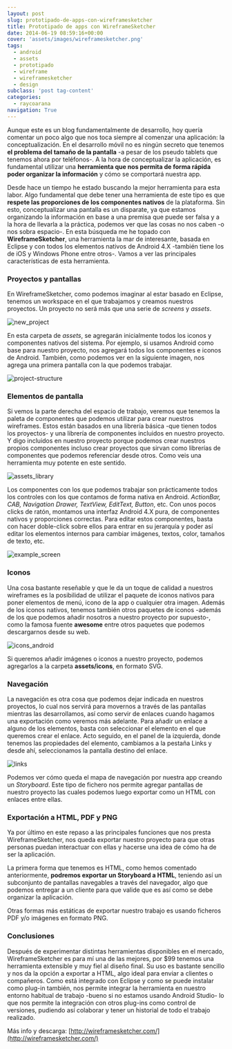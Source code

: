 ```yaml
---
layout: post
slug: prototipado-de-apps-con-wireframesketcher
title: Prototipado de apps con WireframeSketcher
date: 2014-06-19 08:59:16+00:00
cover: 'assets/images/wireframesketcher.png'
tags:
  - android
  - assets
  - prototipado
  - wireframe
  - wireframesketcher
  - design
subclass: 'post tag-content'
categories:
  - raycoarana
navigation: True
---
```


Aunque este es un blog fundamentalmente de desarrollo, hoy quería comentar un poco algo que nos toca siempre al comenzar una aplicación: la conceptualización. En el desarrollo móvil no es ningún secreto que tenemos **el problema del tamaño de la pantalla** -a pesar de los pseudo tablets que tenemos ahora por teléfonos-. A la hora de conceptualizar la aplicación, es fundamental utilizar una **herramienta que nos permita de forma rápida poder organizar la información** y cómo se comportará nuestra app.

Desde hace un tiempo he estado buscando la mejor herramienta para esta labor. Algo fundamental que debe tener una herramienta de este tipo es que **respete las proporciones de los componentes nativos** de la plataforma. Sin esto, conceptualizar una pantalla es un disparate, ya que estamos organizando la información en base a una premisa que puede ser falsa y a la hora de llevarla a la práctica, podemos ver que las cosas no nos caben -o nos sobra espacio-. En esta búsqueda me he topado con **WireframeSketcher**, una herramienta la mar de interesante, basada en Eclipse y con todos los elementos nativos de Android 4.X -también tiene los de iOS y Windows Phone entre otros-. Vamos a ver las principales características de esta herramienta.

<!--more-->

### Proyectos y pantallas
En WireframeSketcher, como podemos imaginar al estar basado en Eclipse, tenemos un workspace en el que trabajamos y creamos nuestros proyectos. Un proyecto no será más que una serie de _screens_ y _assets_.

![new_project](/assets/images/new_project.png)

En esta carpeta de _assets_, se agregarán inicialmente todos los iconos y componentes nativos del sistema. Por ejemplo, si usamos Android como base para nuestro proyecto, nos agregará todos los componentes e iconos de Android. También, como podemos ver en la siguiente imagen, nos agrega una primera pantalla con la que podemos trabajar.

![project-structure](/assets/images/project-structure.png)

### Elementos de pantalla
Si vemos la parte derecha del espacio de trabajo, veremos que tenemos la paleta de componentes que podemos utilizar para crear nuestros wireframes. Estos están basados en una librería básica -que tienen todos los proyectos- y una librería de componentes incluidos en nuestro proyecto. Y digo incluidos en nuestro proyecto porque podemos crear nuestros propios componentes incluso crear proyectos que sirvan como librerías de componentes que podemos referenciar desde otros. Como veis una herramienta muy potente en este sentido.

![assets_library](/assets/images/assets_library.png)

Los componentes con los que podemos trabajar son prácticamente todos los controles con los que contamos de forma nativa en Android. _ActionBar, CAB, Navigation Drawer, TextView, EditText, Button_, etc. Con unos pocos clicks de ratón, montamos una interfaz Android 4.X pura, de componentes nativos y proporciones correctas. Para editar estos componentes, basta con hacer doble-click sobre ellos para entrar en su jerarquía y poder así editar los elementos internos para cambiar imágenes, textos, color, tamaños de texto, etc.

![example_screen](/assets/images/example_screen.png)

### Iconos
Una cosa bastante reseñable y que le da un toque de calidad a nuestros wireframes es la posibilidad de utilizar el paquete de iconos nativos para poner elementos de menú, icono de la app o cualquier otra imagen.
Además de los iconos nativos, tenemos también otros paquetes de iconos -además de los que podemos añadir nosotros a nuestro proyecto por supuesto-, como la famosa fuente **awesome** entre otros paquetes que podemos descargarnos desde su web.

![icons_android](/assets/images/icons_android.png)

Si queremos añadir imágenes o iconos a nuestro proyecto, podemos agregarlos a la carpeta **assets/icons**, en formato SVG.

### Navegación
La navegación es otra cosa que podemos dejar indicada en nuestros proyectos, lo cual nos servirá para movernos a través de las pantallas mientras las desarrollamos, así como servir de enlaces cuando hagamos una exportación como veremos más adelante. Para añadir un enlace a alguno de los elementos, basta con seleccionar el elemento en el que queremos crear el enlace. Acto seguido, en el panel de la izquierda, donde tenemos las propiedades del elemento, cambiamos a la pestaña Links y desde ahí, seleccionamos la pantalla destino del enlace.

![links](/assets/images/links.png)

Podemos ver cómo queda el mapa de navegación por nuestra app creando un _Storyboard_. Este tipo de fichero nos permite agregar pantallas de nuestro proyecto las cuales podemos luego exportar como un HTML con enlaces entre ellas.

### Exportación a HTML, PDF y PNG
Ya por último en este repaso a las principales funciones que nos presta WireframeSketcher, nos queda exportar nuestro proyecto para que otras personas puedan interactuar con ellas y hacerse una idea de cómo ha de ser la aplicación.

La primera forma que tenemos es HTML, como hemos comentado anteriormente, **podremos exportar un Storyboard a HTML**, teniendo así un subconjunto de pantallas navegables a través del navegador, algo que podemos entregar a un cliente para que valide que es así como se debe organizar la aplicación.

Otras formas más estáticas de exportar nuestro trabajo es usando ficheros PDF y/o imágenes en formato PNG.

### Conclusiones
Después de experimentar distintas herramientas disponibles en el mercado, WireframeSketcher es para mí una de las mejores, por $99 tenemos una herramienta extensible y muy fiel al diseño final. Su uso es bastante sencillo y nos da la opción a exportar a HTML, algo ideal para enviar a clientes o compañeros. Como está integrado con Eclipse y como se puede instalar como plug-in también, nos permite integrar la herramienta en nuestro entorno habitual de trabajo -bueno si no estamos usando Android Studio- lo que nos permite la integración con otros plug-ins como control de versiones, pudiendo así colaborar y tener un historial de todo el trabajo realizado.

Más info y descarga: [http://wireframesketcher.com/](http://wireframesketcher.com/)
